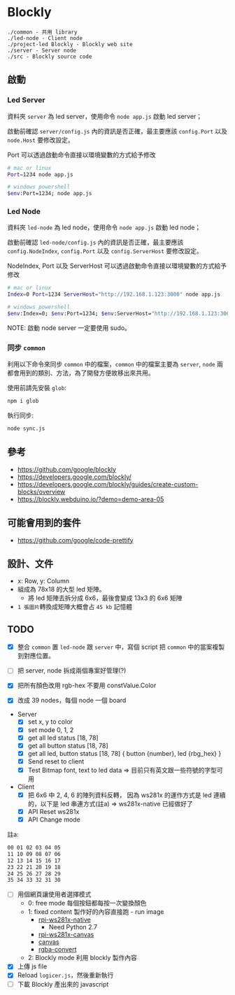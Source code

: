 # Blockly

```text
./common - 共用 library
./led-node - Client node
./project-led Blockly - Blockly web site
./server - Server node
./src - Blockly source code
```

## 啟動

### Led Server

資料夾 `server` 為 led server，使用命令 `node app.js` 啟動 led server；

啟動前確認 `server/config.js` 內的資訊是否正確，最主要應該 `config.Port` 以及 `node.Host` 要修改設定。

Port 可以透過啟動命令直接以環境變數的方式給予修改

```sh
# mac or linux
Port=1234 node app.js

# windows powershell
$env:Port=1234; node app.js
```

### Led Node

資料夾 `led-node` 為 led node，使用命令 `node app.js` 啟動 led node；

啟動前確認 `led-node/config.js` 內的資訊是否正確，最主要應該 `config.NodeIndex`, `config.Port` 以及 `config.ServerHost` 要修改設定。

NodeIndex, Port 以及 ServerHost 可以透過啟動命令直接以環境變數的方式給予修改

```sh
# mac or linux
Index=0 Port=1234 ServerHost="http://192.168.1.123:3000" node app.js

# windows powershell
$env:Index=0; $env:Port=1234; $env:ServerHost="http://192.168.1.123:3000"; node app.js
```

NOTE: 啟動 node server 一定要使用 sudo。

### 同步 `common`

利用以下命令來同步 `common` 中的檔案，`common` 中的檔案主要為 `server`, `node` 兩都會用到的類別、方法，為了開發方便故移出來共用。

使用前請先安裝 `glob`:

```sh
npm i glob
```

執行同步:

```sh
node sync.js
```

## 參考

- https://github.com/google/blockly
- https://developers.google.com/blockly/
- https://developers.google.com/blockly/guides/create-custom-blocks/overview
- https://blockly.webduino.io/?demo=demo-area-05

## 可能會用到的套件

- https://github.com/google/code-prettify

## 設計、文件

- x: Row, y: Column
- 組成為 78x18 的大型 led 矩陣。
  - 將 led 矩陣去拆分成 6x6，最後會變成 13x3 的 6x6 矩陣
- `1 張圖片`轉換成矩陣大概會占 `45 kb` 記憶體

## TODO

- [x] 整合 `common` 置 `led-node` 跟 `server` 中，寫個 script 把 `common` 中的當案複製到對應位置。
- [ ] 把 server, node 拆成兩個專案好管理(?)

- [x] 把所有顏色改用 rgb-hex 不要用 constValue.Color
- [x] 改成 39 nodes，每個 node 一個 board
- Server
  - [x] set x, y to color
  - [x] set mode 0, 1, 2
  - [x] get all led status [18, 78]
  - [x] get all button status [18, 78]
  - [x] get all led, button status [18, 78] { button {number}, led {rbg_hex} }
  - [X] Send reset to client
  - [X] Test Bitmap font, text to led data => 目前只有英文跟一些符號的字型可用
- Client
  - [x] 把 6x6 中 2, 4, 6 的陣列資料反轉， 因為 ws281x 的運作方式是 led 連續的，以下是 led 串連方式(註a) => ws281x-native 已經做好了
  - [x] API Reset ws281x
  - [x] API Change mode

註a:

```latex
00 01 02 03 04 05
11 10 09 08 07 06
12 13 14 15 16 17
23 22 21 20 19 18
24 25 26 27 28 29
35 34 33 32 31 30
```

- [ ] 用個網頁讓使用者選擇模式
  - 0: free mode 每個按鈕都每按一次變換顏色
  - 1: fixed content 製作好的內容直接跑 - run image
    - [rpi-ws281x-native](https://www.npmjs.com/package/rpi-ws281x-native)
      - Need Python 2.7
    - [rpi-ws281x-canvas](https://www.npmjs.com/package/rpi-ws281x-canvas)
    - [canvas](https://www.npmjs.com/package/canvas)
    - [rgba-convert](https://www.npmjs.com/package/rgba-convert)
  - 2: Blockly mode 利用 blockly 製作內容
- [x] 上傳 js file
- [x] Reload `logicer.js`，然後重新執行
- [ ] 下載 Blockly 產出來的 javascript